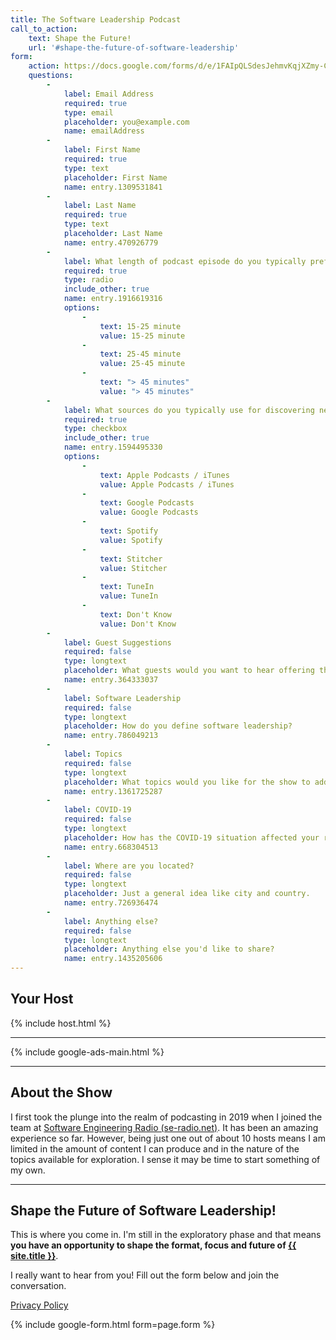 ```yaml
---
title: The Software Leadership Podcast
call_to_action:
    text: Shape the Future!
    url: '#shape-the-future-of-software-leadership'
form:
    action: https://docs.google.com/forms/d/e/1FAIpQLSdesJehmvKqjXZmy-ChQVYLl9ULr4XAOz8Uc85DkiIiQj8qLg/formResponse
    questions:
        - 
            label: Email Address
            required: true
            type: email
            placeholder: you@example.com
            name: emailAddress
        - 
            label: First Name
            required: true
            type: text
            placeholder: First Name
            name: entry.1309531841
        - 
            label: Last Name
            required: true
            type: text
            placeholder: Last Name
            name: entry.470926779
        - 
            label: What length of podcast episode do you typically prefer to listen to?
            required: true
            type: radio
            include_other: true
            name: entry.1916619316
            options:
                -
                    text: 15-25 minute
                    value: 15-25 minute
                -
                    text: 25-45 minute
                    value: 25-45 minute
                -
                    text: "> 45 minutes"
                    value: "> 45 minutes"
        - 
            label: What sources do you typically use for discovering new podcasts?
            required: true
            type: checkbox
            include_other: true
            name: entry.1594495330
            options:
                -
                    text: Apple Podcasts / iTunes
                    value: Apple Podcasts / iTunes
                -
                    text: Google Podcasts
                    value: Google Podcasts
                -
                    text: Spotify
                    value: Spotify
                -
                    text: Stitcher
                    value: Stitcher
                -
                    text: TuneIn
                    value: TuneIn
                -
                    text: Don't Know
                    value: Don't Know
        - 
            label: Guest Suggestions
            required: false
            type: longtext
            placeholder: What guests would you want to hear offering their perspectives on software leadership?
            name: entry.364333037
        - 
            label: Software Leadership
            required: false
            type: longtext
            placeholder: How do you define software leadership?
            name: entry.786049213
        - 
            label: Topics
            required: false
            type: longtext
            placeholder: What topics would you like for the show to address?
            name: entry.1361725287
        - 
            label: COVID-19
            required: false
            type: longtext
            placeholder: How has the COVID-19 situation affected your regular podcast listening routine?
            name: entry.668304513
        - 
            label: Where are you located?
            required: false
            type: longtext
            placeholder: Just a general idea like city and country.
            name: entry.726936474
        - 
            label: Anything else?
            required: false
            type: longtext
            placeholder: Anything else you'd like to share?
            name: entry.1435205606
---
```


## Your Host

{% include host.html %}

<hr />
{% include google-ads-main.html %}
<hr />

## About the Show

I first took the plunge into the realm of podcasting in 2019 when I joined the 
team at [Software Engineering Radio (se-radio.net)](https://www.se-radio.net/team/jeff-doolittle/).
It has been an amazing experience so far. However, being just one out of about 10 hosts means 
I am limited in the amount of content I can produce and in the nature of the topics 
available for exploration. I sense it may be time to start something of my own.

<hr />

## Shape the Future of Software Leadership!

This is where you come in. I'm still in the exploratory phase and that means 
**you have an opportunity to shape the format, focus and future of  <a href="/" target="_self">{{ site.title }}</a>**.

I really want to hear from you! Fill out the form below and join the conversation.

[Privacy Policy](/privacy)

{% include google-form.html form=page.form %}
